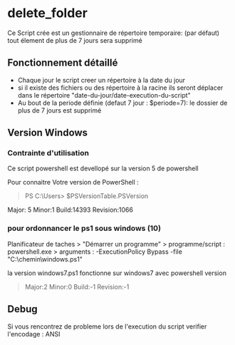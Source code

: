 # delete_folder
Ce Script crée est un gestionnaire de répertoire temporaire: (par défaut) tout élement de plus de 7 jours sera supprimé
## Fonctionnement détaillé
* Chaque jour le script creer un répertoire à la date du jour
* si il existe des fichiers ou des répertoire à la racine ils seront déplacer dans le répertoire "date-du-jour/date-execution-du-script"
* Au bout de la periode définie (defaut 7 jour : $periode=7): le dossier de plus de 7 jours est supprimé 

## Version Windows
### Contrainte d'utilisation
Ce script powershell est devellopé sur la version 5 de powershell

Pour connaitre Votre version de PowerShell : 
> PS C:\Users\>  $PSVersionTable.PSVersion

Major: 5  Minor:1  Build:14393  Revision:1066
### pour ordonnancer le ps1 sous windows (10)
Planificateur de taches > "Démarrer un programme" > programme/script : powershell.exe > arguments : -ExecutionPolicy Bypass -file "C:\chemin\windows.ps1"


la version windows7.ps1 fonctionne sur windows7 avec powershell version

> Major:2  Minor:0  Build:-1  Revision:-1

## Debug
Si vous rencontrez de probleme lors de l'execution du script verifier l'encodage : ANSI
